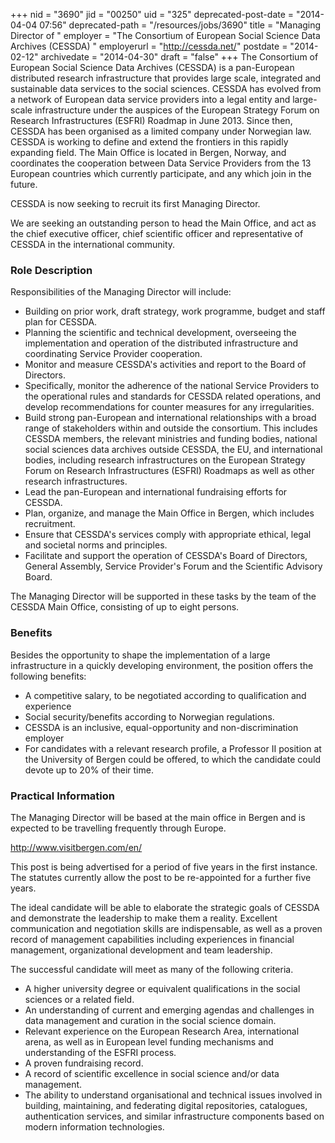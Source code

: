 +++
nid = "3690"
jid = "00250"
uid = "325"
deprecated-post-date = "2014-04-04 07:56"
deprecated-path = "/resources/jobs/3690"
title = "Managing Director of "
employer = "The Consortium of European Social Science Data Archives (CESSDA) "
employerurl = "http://cessda.net/"
postdate = "2014-02-12"
archivedate = "2014-04-30"
draft = "false"
+++
The Consortium of European Social Science Data Archives (CESSDA) is a
pan-European distributed research infrastructure that provides large
scale, integrated and sustainable data services to the social sciences.
CESSDA has evolved from a network of European data service providers
into a legal entity and large-scale infrastructure under the auspices of
the European Strategy Forum on Research Infrastructures (ESFRI) Roadmap
in June 2013. Since then, CESSDA has been organised as a limited company
under Norwegian law. CESSDA is working to define and extend the
frontiers in this rapidly expanding field. The Main Office is located in
Bergen, Norway, and coordinates the cooperation between Data Service
Providers from the 13 European countries which currently participate,
and any which join in the future.

CESSDA is now seeking to recruit its first Managing Director.

We are seeking an outstanding person to head the Main Office, and act as
the chief executive officer, chief scientific officer and representative
of CESSDA in the international community.

### Role Description

Responsibilities of the Managing Director will include:

-   Building on prior work, draft strategy, work programme, budget and
    staff plan for CESSDA.
-   Planning the scientific and technical development, overseeing the
    implementation and operation of the distributed infrastructure and
    coordinating Service Provider cooperation.
-   Monitor and measure CESSDA's activities and report to the Board of
    Directors.
-   Specifically, monitor the adherence of the national Service
    Providers to the operational rules and standards for CESSDA related
    operations, and develop recommendations for counter measures for any
    irregularities.
-   Build strong pan-European and international relationships with a
    broad range of stakeholders within and outside the consortium. This
    includes CESSDA members, the relevant ministries and funding bodies,
    national social sciences data archives outside CESSDA, the EU, and
    international bodies, including research infrastructures on the
    European Strategy Forum on Research Infrastructures (ESFRI) Roadmaps
    as well as other research infrastructures.
-   Lead the pan-European and international fundraising efforts for
    CESSDA.
-   Plan, organize, and manage the Main Office in Bergen, which includes
    recruitment.
-   Ensure that CESSDA's services comply with appropriate ethical, legal
    and societal norms and principles.
-   Facilitate and support the operation of CESSDA's Board of Directors,
    General Assembly, Service Provider's Forum and the Scientific
    Advisory Board.

The Managing Director will be supported in these tasks by the team of
the CESSDA Main Office, consisting of up to eight persons.

### Benefits

Besides the opportunity to shape the implementation of a large
infrastructure in a quickly developing environment, the position offers
the following benefits:

-   A competitive salary, to be negotiated according to qualification
    and experience
-   Social security/benefits according to Norwegian regulations.
-   CESSDA is an inclusive, equal-opportunity and non-discrimination
    employer
-   For candidates with a relevant research profile, a Professor II
    position at the University of Bergen could be offered, to which the
    candidate could devote up to 20% of their time.

### Practical Information

The Managing Director will be based at the main office in Bergen and is
expected to be travelling frequently through Europe.

http://www.visitbergen.com/en/

This post is being advertised for a period of five years in the first
instance. The statutes currently allow the post to be re-appointed for a
further five years.
  
The ideal candidate will be able to elaborate the strategic goals of
CESSDA and demonstrate the leadership to make them a reality. Excellent
communication and negotiation skills are indispensable, as well as a
proven record of management capabilities including experiences in
financial management, organizational development and team leadership.

The successful candidate will meet as many of the following criteria.

-   A higher university degree or equivalent qualifications in the
    social sciences or a related field.
-   An understanding of current and emerging agendas and challenges in
    data management and curation in the social science domain.
-   Relevant experience on the European Research Area, international
    arena, as well as in European level funding mechanisms and
    understanding of the ESFRI process.
-   A proven fundraising record.
-   A record of scientific excellence in social science and/or data
    management.
-   The ability to understand organisational and technical issues
    involved in building, maintaining, and federating digital
    repositories, catalogues, authentication services, and similar
    infrastructure components based on modern information technologies.

